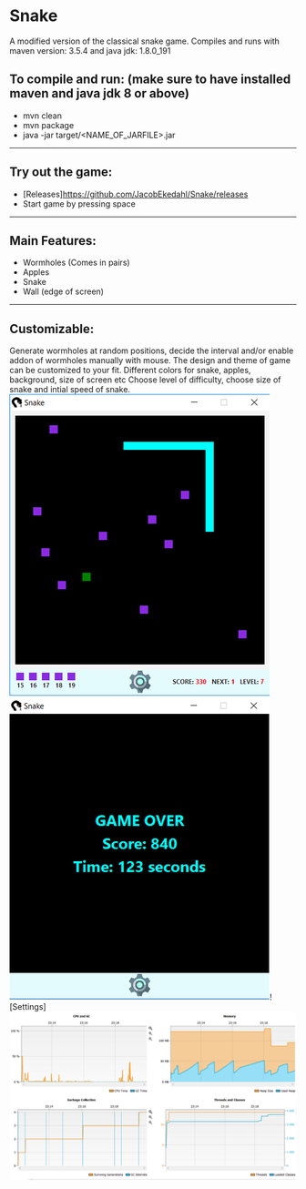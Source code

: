 # Snake
A modified version of the classical snake game. 
Compiles and runs with maven version: 3.5.4 and java jdk: 1.8.0_191

## To compile and run: (make sure to have installed maven and java jdk 8 or above)
* mvn clean
* mvn package
* java -jar target/<NAME_OF_JARFILE>.jar
-------------------------------------------------------------------
## Try out the game:
 * [Releases]https://github.com/JacobEkedahl/Snake/releases
 * Start game by pressing space
-------------------------------------------------------------------
## Main Features:
 * Wormholes (Comes in pairs)
 * Apples
 * Snake
 * Wall (edge of screen) 
 ------------------------------------------------------------------
## Customizable:
Generate wormholes at random positions, decide the interval and/or enable addon of wormholes manually with mouse.
The design and theme of game can be customized to your fit. Different colors for snake, apples, background, size of screen etc
Choose level of difficulty, choose size of snake and intial speed of snake.
![In Game](https://github.com/JacobEkedahl/Snake/blob/master/snake/src/main/resources/preview/gamedark.png?raw=true "In Game")![Game Over](https://github.com/JacobEkedahl/Snake/blob/master/snake/src/main/resources/preview/gameoverdark.png?raw=true "Game Over")![Settings]
![Stats](https://github.com/JacobEkedahl/Snake/blob/master/snake/src/main/resources/preview/statistics.PNG?raw=true "Stats")
